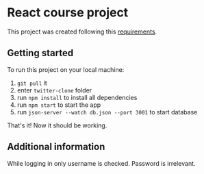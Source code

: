 # React course project

This project was created following this [requirements](https://github.com/gridu/grudu-react-course-final-task/tree/main).

## Getting started

To run this project on your local machine:

1. `git pull` it
2. enter `twitter-clone` folder
3. run `npm install` to install all dependencies
4. run `npm start` to start the app
5. run `json-server --watch db.json --port 3001` to start database

That's it! Now it should be working.

## Additional information

While logging in only username is checked. Password is irrelevant.

